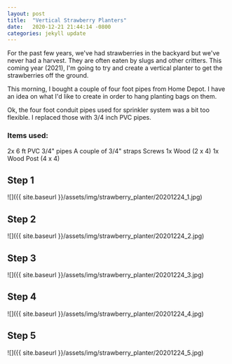 ```yaml
---
layout: post
title:  "Vertical Strawberry Planters"
date:   2020-12-21 21:44:14 -0800
categories: jekyll update
---
```

For the past few years, we've had strawberries in the backyard but we've never had a harvest.  They are often eaten by slugs and other critters.  This coming year (2021),  I'm going to try and create a vertical planter to get the strawberries off the ground.  

This morning, I bought a couple of four foot pipes from Home Depot.  I have an idea on what I'd like to create in order to hang planting bags on them.

Ok, the four foot conduit pipes used for sprinkler system was a bit too flexible.  I replaced those with 3/4 inch PVC pipes.  

### Items used:
2x 6 ft PVC 3/4" pipes
A couple of 3/4" straps
Screws
1x Wood (2 x 4)
1x Wood Post (4 x 4)

## Step 1
![]({{ site.baseurl }}/assets/img/strawberry_planter/20201224_1.jpg)

## Step 2
![]({{ site.baseurl }}/assets/img/strawberry_planter/20201224_2.jpg)

## Step 3
![]({{ site.baseurl }}/assets/img/strawberry_planter/20201224_3.jpg)

## Step 4
![]({{ site.baseurl }}/assets/img/strawberry_planter/20201224_4.jpg)

## Step 5
![]({{ site.baseurl }}/assets/img/strawberry_planter/20201224_5.jpg)
